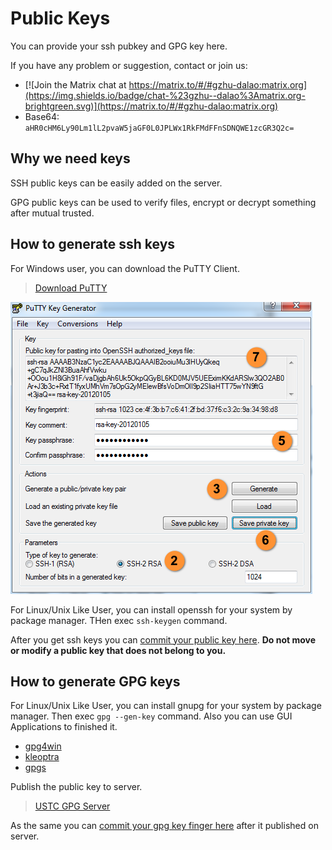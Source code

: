 # Public Keys

You can provide your ssh pubkey and GPG key here.

If you have any problem or suggestion, contact or join us:
- [![Join the Matrix chat at https://matrix.to/#/#gzhu-dalao:matrix.org](https://img.shields.io/badge/chat-%23gzhu--dalao%3Amatrix.org-brightgreen.svg)](https://matrix.to/#/#gzhu-dalao:matrix.org)
- Base64: `aHR0cHM6Ly90Lm1lL2pvaW5jaGF0L0JPLWx1RkFMdFFnSDNQWE1zcGR3Q2c=`

## Why we need keys

SSH public keys can be easily added on the server.

GPG public keys can be used to verify files, encrypt or decrypt something after mutual trusted.

## How to generate ssh keys

For Windows user, you can download the PuTTY Client.

> [Download PuTTY](https://www.chiark.greenend.org.uk/~sgtatham/putty/latest.html)

![generate-key-with-putty](generate-key-with-putty.png)

For Linux/Unix Like User, you can install openssh for your system by package manager. THen exec `ssh-keygen` command.

After you get ssh keys you can [commit your public key here](authorized_keys). **Do not move or modify a public key that does not belong to you.**

## How to generate GPG keys

For Linux/Unix Like User, you can install gnupg for your system by package manager. Then exec `gpg --gen-key` command. Also you can use GUI Applications to finished it.

- [gpg4win](https://www.gpg4win.org/)
- [kleoptra](https://www.kde.org/applications/utilities/kleopatra/)
- [gpgs](https://gpgtools.org/)

Publish the public key to server.

> [USTC GPG Server](https://pgp.ustc.edu.cn/)

As the same you can [commit your gpg key finger here](gpg_keys) after it published on server.
